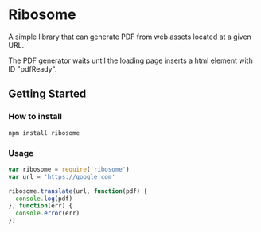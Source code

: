 # Ribosome

A simple library that can generate PDF from web assets located at a given URL.

The PDF generator waits until the loading page inserts a html element with ID "pdfReady".

## Getting Started

### How to install

```
npm install ribosome
```

### Usage

```js
var ribosome = require('ribosome')
var url = 'https://google.com'

ribosome.translate(url, function(pdf) {
  console.log(pdf)
}, function(err) {
  console.error(err)
})
```
